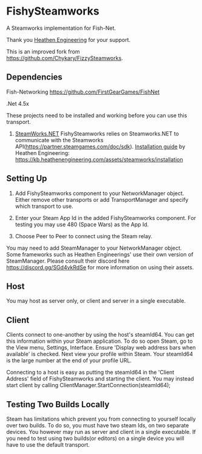 # FishySteamworks
A Steamworks implementation for Fish-Net.

Thank you [Heathen Engineering](https://github.com/sponsors/heathen-engineering) for your support.

This is an improved fork from https://github.com/Chykary/FizzySteamworks.



## Dependencies

Fish-Networking https://github.com/FirstGearGames/FishNet

.Net 4.5x

These projects need to be installed and working before you can use this transport.
1. [SteamWorks.NET](https://github.com/rlabrecque/Steamworks.NET) FishySteamworks relies on Steamworks.NET to communicate with the Steamworks API(https://partner.steamgames.com/doc/sdk). [Installation guide](https://kb.heathenengineering.com/assets/steamworks/installation#install-steamworks.net) by Heathen Engineering: https://kb.heathenengineering.com/assets/steamworks/installation



## Setting Up

1. Add FishySteamworks component to your NetworkManager object. Either remove other transports or add TransportManager and specify which transport to use.

2. Enter your Steam App Id in the added FishySteamworks component. For testing you may use 480 (Space Wars) as the App Id.

3. Choose Peer to Peer to connect using the Steam relay.

You may need to add SteamManager to your NetworkManager object. Some frameworks such as Heathen Engineerings' use their own version of SteamManager. Please consult their discord here https://discord.gg/SGd4vkRdSe for more information on using their assets.



## Host
You may host as server only, or client and server in a single executable.



## Client
Clients connect to one-another by using the host's steamId64. You can get this information within your Steam application.
To do so open Steam, go to the View menu, Settings, Interface. Ensure 'Display web address bars when available' is checked.
Next view your profile within Steam. Your steamId64 is the large number at the end of your profile URL.

Connecting to a host is easy as putting the steamId64 in the 'Client Address' field of FishySteamworks and starting the client. You may instead start client by calling ClientManager.StartConnection(steamId64);



## Testing Two Builds Locally
Steam has limitations which prevent you from connecting to yourself locally over two builds. To do so, you must have two steam Ids, on two separate devices.
You however may run as server and client in a single executable. If you need to test using two builds(or editors) on a single device you will have to use the default transport.
